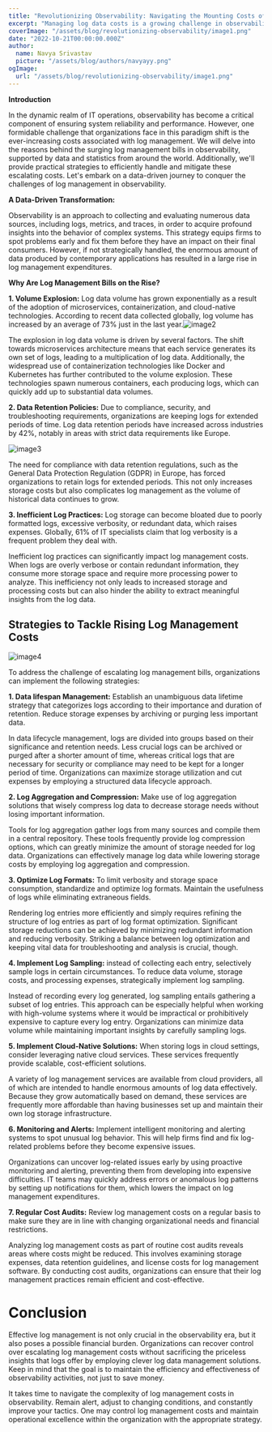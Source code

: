 ```yaml
---
title: "Revolutionizing Observability: Navigating the Mounting Costs of Log Management"
excerpt: "Managing log data costs is a growing challenge in observability. By implementing strategies like data lifecycle management, log compression, and cloud-native solutions, organizations can optimize storage without losing critical insights. Efficient log management ensures both cost savings and system reliability."
coverImage: "/assets/blog/revolutionizing-observability/image1.png"
date: "2022-10-21T00:00:00.000Z"
author:
  name: Navya Srivastav
  picture: "/assets/blog/authors/navyayy.png"
ogImage:
  url: "/assets/blog/revolutionizing-observability/image1.png"
---
```


**Introduction**

In the dynamic realm of IT operations, observability has become a critical component of ensuring system reliability and performance. However, one formidable challenge that organizations face in this paradigm shift is the ever-increasing costs associated with log management. We will delve into the reasons behind the surging log management bills in observability, supported by data and statistics from around the world. Additionally, we'll provide practical strategies to efficiently handle and mitigate these escalating costs. Let's embark on a data-driven journey to conquer the challenges of log management in observability.

**A Data-Driven Transformation:**

Observability is an approach to collecting and evaluating numerous data sources, including logs, metrics, and traces, in order to acquire profound insights into the behavior of complex systems. This strategy equips firms to spot problems early and fix them before they have an impact on their final consumers. However, if not strategically handled, the enormous amount of data produced by contemporary applications has resulted in a large rise in log management expenditures.

**Why Are Log Management Bills on the Rise?**

**1\. Volume Explosion:** Log data volume has grown exponentially as a result of the adoption of microservices, containerization, and cloud-native technologies. According to recent data collected globally, log volume has increased by an average of 73% just in the last year.![image2](/assets/blog/revolutionizing-observability/image2.png)

The explosion in log data volume is driven by several factors. The shift towards microservices architecture means that each service generates its own set of logs, leading to a multiplication of log data. Additionally, the widespread use of containerization technologies like Docker and Kubernetes has further contributed to the volume explosion. These technologies spawn numerous containers, each producing logs, which can quickly add up to substantial data volumes.

**2\. Data Retention Policies:** Due to compliance, security, and troubleshooting requirements, organizations are keeping logs for extended periods of time. Log data retention periods have increased across industries by 42%, notably in areas with strict data requirements like Europe.

![image3](/assets/blog/revolutionizing-observability/image3.png)

The need for compliance with data retention regulations, such as the General Data Protection Regulation (GDPR) in Europe, has forced organizations to retain logs for extended periods. This not only increases storage costs but also complicates log management as the volume of historical data continues to grow.

**3\. Inefficient Log Practices:** Log storage can become bloated due to poorly formatted logs, excessive verbosity, or redundant data, which raises expenses. Globally, 61% of IT specialists claim that log verbosity is a frequent problem they deal with.

Inefficient log practices can significantly impact log management costs. When logs are overly verbose or contain redundant information, they consume more storage space and require more processing power to analyze. This inefficiency not only leads to increased storage and processing costs but can also hinder the ability to extract meaningful insights from the log data.

##

## **Strategies to Tackle Rising Log Management Costs**

![image4](/assets/blog/revolutionizing-observability/image4.png)

To address the challenge of escalating log management bills, organizations can implement the following strategies:

**1\. Data lifespan Management:** Establish an unambiguous data lifetime strategy that categorizes logs according to their importance and duration of retention. Reduce storage expenses by archiving or purging less important data.

   In data lifecycle management, logs are divided into groups based on their significance and retention needs. Less crucial logs can be archived or purged after a shorter amount of time, whereas critical logs that are necessary for security or compliance may need to be kept for a longer period of time. Organizations can maximize storage utilization and cut expenses by employing a structured data lifecycle approach.

**2\. Log Aggregation and Compression:** Make use of log aggregation solutions that wisely compress log data to decrease storage needs without losing important information.

   Tools for log aggregation gather logs from many sources and compile them in a  central repository. These tools frequently provide log compression options, which can greatly minimize the amount of storage needed for log data. Organizations can effectively manage log data while lowering storage costs by employing log aggregation and compression.

**3\. Optimize Log Formats:** To limit verbosity and storage space consumption, standardize and optimize log formats. Maintain the usefulness of logs while eliminating extraneous fields.

   Rendering log entries more efficiently and simply requires refining the structure of log entries as part of log format optimization. Significant storage reductions can be achieved by minimizing redundant information and reducing verbosity. Striking a balance between log optimization and keeping vital data for troubleshooting and analysis is crucial, though.

**4\. Implement Log Sampling:** instead of collecting each entry, selectively sample logs in certain circumstances. To reduce data volume, storage costs, and processing expenses, strategically implement log sampling.

   Instead of recording every log generated, log sampling entails gathering a subset of log entries. This approach can be especially helpful when working with high-volume systems where it would be impractical or prohibitively expensive to capture every log entry. Organizations can minimize data volume while maintaining important insights by carefully sampling logs.

**5\. Implement Cloud-Native Solutions:** When storing logs in cloud settings, consider leveraging native cloud services. These services frequently provide scalable, cost-efficient solutions.

   A variety of log management services are available from cloud providers, all of which are intended to handle enormous amounts of log data effectively. Because they grow automatically based on demand, these services are frequently more affordable than having businesses set up and maintain their own log storage infrastructure.

**6\. Monitoring and Alerts:** Implement intelligent monitoring and alerting systems to spot unusual log behavior. This will help firms find and fix log-related problems before they become expensive issues.

   Organizations can uncover log-related issues early by using proactive monitoring and alerting, preventing them from developing into expensive difficulties. IT teams may quickly address errors or anomalous log patterns by setting up notifications for them, which lowers the impact on log management expenditures.

**7\. Regular Cost Audits:** Review log management costs on a regular basis to make sure they are in line with changing organizational needs and financial restrictions.

   Analyzing log management costs as part of routine cost audits reveals areas where costs might be reduced. This involves examining storage expenses, data retention guidelines, and license costs for log management software. By conducting cost audits, organizations can ensure that their log management practices remain efficient and cost-effective.

# **Conclusion**

Effective log management is not only crucial in the observability era, but it also poses a possible financial burden. Organizations can recover control over escalating log management costs without sacrificing the priceless insights that logs offer by employing clever log data management solutions. Keep in mind that the goal is to maintain the efficiency and effectiveness of observability activities, not just to save money.

It takes time to navigate the complexity of log management costs in observability. Remain alert, adjust to changing conditions, and constantly improve your tactics. One may control log management costs and maintain operational excellence within the organization with the appropriate strategy.

